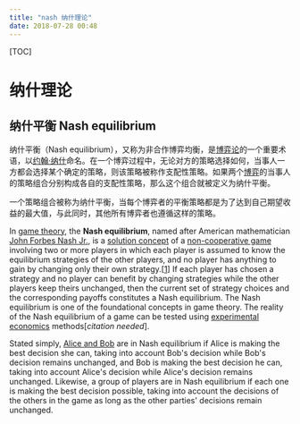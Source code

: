 ```yaml
---
title: "nash 纳什理论"
date: 2018-07-28 00:48
---
```




[TOC]



# 纳什理论



## 纳什平衡 Nash equilibrium

纳什平衡（Nash equilibrium），又称为非合作博弈均衡，是[博弈论](https://baike.baidu.com/item/%E5%8D%9A%E5%BC%88%E8%AE%BA/81545)的一个重要术语，以[约翰·纳什](https://baike.baidu.com/item/%E7%BA%A6%E7%BF%B0%C2%B7%E7%BA%B3%E4%BB%80/957881)命名。在一个博弈过程中，无论对方的策略选择如何，当事人一方都会选择某个确定的策略，则该策略被称作支配性策略。如果两个[博弈](https://baike.baidu.com/item/%E5%8D%9A%E5%BC%88)的当事人的策略组合分别构成各自的支配性策略，那么这个组合就被定义为纳什平衡。

一个策略组合被称为纳什平衡，当每个博弈者的平衡策略都是为了达到自己期望收益的最大值，与此同时，其他所有博弈者也遵循这样的策略。



In [game theory](https://en.wikipedia.org/wiki/Game_theory), the **Nash equilibrium**, named after American mathematician [John Forbes Nash Jr.](https://en.wikipedia.org/wiki/John_Forbes_Nash_Jr.), is a [solution concept](https://en.wikipedia.org/wiki/Solution_concept) of a [non-cooperative game ](https://en.wikipedia.org/wiki/Non-cooperative_game)  involving two or more players in which each player is assumed to know the equilibrium strategies of the other players, and no player has anything to gain by changing only their own strategy.[[1\]](https://en.wikipedia.org/wiki/Nash_equilibrium#cite_note-Osborne-1) If each player has chosen a strategy and no player can benefit by changing strategies while the other players keep theirs unchanged, then the current set of strategy choices and the corresponding payoffs constitutes a Nash equilibrium. The Nash equilibrium is one of the foundational concepts in game theory. The reality of the Nash equilibrium of a game can be tested using [experimental economics](https://en.wikipedia.org/wiki/Experimental_economics) methods[*citation needed*].

Stated simply, [Alice and Bob](https://en.wikipedia.org/wiki/Alice_and_Bob) are in Nash equilibrium if Alice is making the best decision she can, taking into account Bob's decision while Bob's decision remains unchanged, and Bob is making the best decision he can, taking into account Alice's decision while Alice's decision remains unchanged. Likewise, a group of players are in Nash equilibrium if each one is making the best decision possible, taking into account the decisions of the others in the game as long as the other parties' decisions remain unchanged.